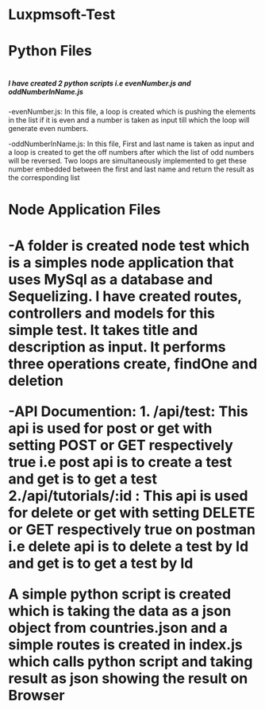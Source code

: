 # Luxpmsoft-Test

<h1>Python Files<h1>
<h5>I have created 2 python scripts i.e evenNumber.js and oddNumberInName.js</h5>
 <p>-evenNumber.js: In this file, a loop is created which is pushing the elements in the list if it is even and a number is taken as input till which the loop will generate even numbers.</p>
 <p>-oddNumberInName.js: In this file, First and last name is taken as input and a loop is created to get the off numbers after which the list of odd numbers will be reversed. Two loops are simultaneously implemented to get these number embedded between the first and last name and return the result as the corresponding list</p>

 <h1>Node Application Files<h1>
 <p>-A folder is created node test which is a simples node application that uses MySql as a database and Sequelizing. I have created routes, controllers and models for this simple test. It takes title and description as input. It performs three operations create, findOne and deletion</p>
 <p>-API Documention:
  1. /api/test: This api is used for post or get with setting POST or GET respectively true i.e post api is to create a test and get is to get a test 
  2./api/tutorials/:id : This api is used for delete or get with setting DELETE or GET respectively true on postman i.e delete api is to delete a test by Id and get is to get a test by Id</p>
  
  <p>A simple python script is created which is taking the data as a json object from countries.json and a simple routes is created in index.js which calls python script and taking result as json showing the result on Browser</p>
